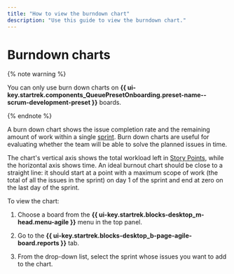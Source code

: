 ```yaml
---
title: "How to view the burndown chart"
description: "Use this guide to view the burndown chart."
---
```


# Burndown charts

{% note warning %}

You can only use burn down charts on **{{ ui-key.startrek.components_QueuePresetOnboarding.preset-name--scrum-development-preset }}** boards.

{% endnote %}

A burn down chart shows the issue completion rate and the remaining amount of work within a single [sprint](agile.md#dlen_sprint). Burn down charts are useful for evaluating whether the team will be able to solve the planned issues in time.

The chart's vertical axis shows the total workload left in [Story Points](agile.md#dlen_sp), while the horizontal axis shows time. An ideal burnout chart should be close to a straight line: it should start at a point with a maximum scope of work (the total of all the issues in the sprint) on day 1 of the sprint and end at zero on the last day of the sprint.

To view the chart:

1. Choose a board from the **{{ ui-key.startrek.blocks-desktop_m-head.menu-agile }}** menu in the top panel.

1. Go to the **{{ ui-key.startrek.blocks-desktop_b-page-agile-board.reports }}** tab.

1. From the drop-down list, select the sprint whose issues you want to add to the chart.
